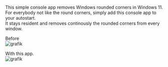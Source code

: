 This simple console app removes Windows rounded corners in Windows 11.<br>
For everybody not like the round corners, simply add this console app to your autostart.<br>
It stays resident and removes continously the rounded corners from every window.<br>

Before<br>
![grafik](https://github.com/SchMattes67/NoRoundedCorner/assets/168335359/e31def7f-0f7c-4a05-a159-fa83601b3721)

With this app.<br>
![grafik](https://github.com/SchMattes67/NoRoundedCorner/assets/168335359/f54e734d-fa86-4863-aaaf-1ecb4800c657)
